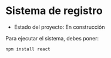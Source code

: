 <h1>Sistema de registro</h1>

- Estado del proyecto: En construcción

Para ejecutar el sistema, debes poner:

```npm install react```
